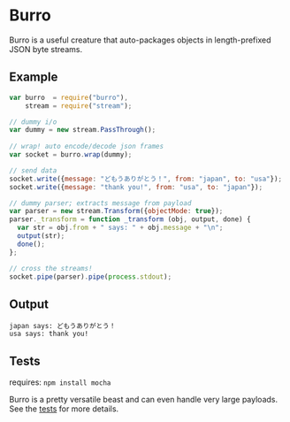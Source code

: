 Burro
=====

Burro is a useful creature that auto-packages objects in length-prefixed JSON byte streams.

Example
-------

```js
var burro  = require("burro"),
    stream = require("stream");

// dummy i/o
var dummy = new stream.PassThrough();
    
// wrap! auto encode/decode json frames
var socket = burro.wrap(dummy);

// send data
socket.write({message: "どもうありがとう！", from: "japan", to: "usa"});
socket.write({message: "thank you!", from: "usa", to: "japan"});

// dummy parser; extracts message from payload
var parser = new stream.Transform({objectMode: true});
parser._transform = function _transform (obj, output, done) {
  var str = obj.from + " says: " + obj.message + "\n";
  output(str);
  done();
};

// cross the streams!
socket.pipe(parser).pipe(process.stdout);
```


Output
------

```
japan says: どもうありがとう！
usa says: thank you!
```


Tests
-----

requires: `npm install mocha`

Burro is a pretty versatile beast and can even handle very large payloads.
See the [tests][1] for more details.

[1]: https://github.com/naomik/burro/tree/master/test
